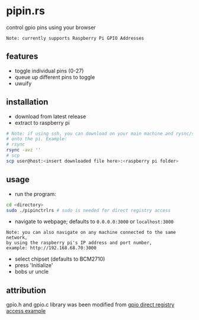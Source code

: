 # pipin.rs
control gpio pins using your browser 

`Note: currently supports Raspberry Pi GPIO Addresses`

## features
- toggle individual pins (0-27)
- queue up different pins to toggle
- uwuify

## installation
- download from latest release
- extract to raspberry pi
```sh
# Note: if using ssh, you can download on your main machine and rysnc/scp the executable
# onto the pi. Example:
# rsync
rsync -avz ''
# scp
scp user@host:<insert downloaded file here>:<raspberry pi folder>
```

## usage
- run the program:
```sh
cd <directory>
sudo ./pipinctrlrs # sudo is needed for direct registry access
```
- navigate to webpage; defaults to `0.0.0.0:3000` or `localhost:3000`

```
Note: you can also navigate on any machine connected to the same network,
by using the raspberry pi's IP address and port number,
example: http://192.168.68.70:3000
```

- select chipset (defaults to BCM2710)
- press 'Initialize'
- bobs ur uncle

## attribution
gpio.h and gpio.c library was been modified from [gpio direct registry access example](https://elinux.org/RPi_GPIO_Code_Samples#Direct_register_access) 







